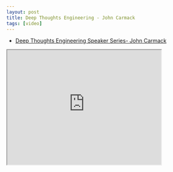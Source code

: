 ```yaml
---
layout: post
title: Deep Thoughts Engineering - John Carmack
tags: [video]
---
```


- [Deep Thoughts Engineering Speaker Series- John Carmack](https://www.youtube.com/watch?v=dSCBCk4xVa0)

<!--more-->

<iframe width="80%" height="300px" src="https://www.youtube.com/embed/dSCBCk4xVa0">
</iframe>